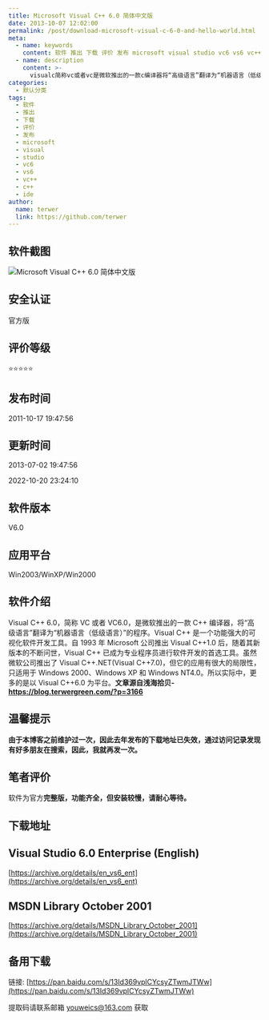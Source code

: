 ```yaml
---
title: Microsoft Visual C++ 6.0 简体中文版
date: 2013-10-07 12:02:00
permalink: /post/download-microsoft-visual-c-6-0-and-hello-world.html
meta:
  - name: keywords
    content: 软件 推出 下载 评价 发布 microsoft visual studio vc6 vs6 vc++ c++ ide
  - name: description
    content: >-
      visualc简称vc或者vc是微软推出的一款c编译器将“高级语言”翻译为“机器语言（低级语言）”的程序。visualc是一个功能强大的可视化软件开发工具。自年microsoft公司推出visualc后随着其新版本的不断问世visualc已成为专业程序员进行软件开发的首选工具。虽然微软公司推出了visualcnet(visualc)但它的应用有很大的局限性只适用于windowsw
categories:
  - 默认分类
tags:
  - 软件
  - 推出
  - 下载
  - 评价
  - 发布
  - microsoft
  - visual
  - studio
  - vc6
  - vs6
  - vc++
  - c++
  - ide
author:
  name: terwer
  link: https://github.com/terwer
---
```



## 软件截图

![Microsoft Visual C++ 6.0 简体中文版](https://img1.terwer.space/api/public/20221021004229.png)​

## **安全认证**

官方版

## 评价等级

⭐️⭐️⭐️⭐️⭐️

## 发布时间

2011-10-17 19:47:56

## 更新时间

2013-07-02 19:47:56

2022-10-20 23:24:10

## 软件版本

V6.0

## 应用平台

Win2003/WinXP/Win2000

## 软件介绍

Visual C++ 6.0，简称 VC 或者 VC6.0，是微软推出的一款 C++ 编译器，将“高级语言”翻译为“机器语言（低级语言）”的程序。Visual C++ 是一个功能强大的可视化软件开发工具。自 1993 年 Microsoft 公司推出 Visual C++1.0 后，随着其新版本的不断问世，Visual C++ 已成为专业程序员进行软件开发的首选工具。虽然微软公司推出了 Visual C++.NET(Visual C++7.0)，但它的应用有很大的局限性，只适用于 Windows 2000、Windows XP 和 Windows NT4.0。所以实际中，更多的是以 Visual C++6.0 为平台。**文章源自浅海拾贝-https://blog.terwergreen.com/?p=3166**

## 温馨提示

**由于本博客之前维护过一次，因此去年发布的下载地址已失效，通过访问记录发现有好多朋友在搜索，因此，我就再发一次。**

## 笔者评价

软件为官方**完整版，功能齐全，但安装较慢，请耐心等待。**

## 下载地址

## Visual Studio 6.0 Enterprise (English)

[https://archive.org/details/en_vs6_ent](https://archive.org/details/en_vs6_ent)

## MSDN Library October 2001

[https://archive.org/details/MSDN_Library_October_2001](https://archive.org/details/MSDN_Library_October_2001)

## 备用下载

链接: [https://pan.baidu.com/s/13Id369vplCYcsyZTwmJTWw](https://pan.baidu.com/s/13Id369vplCYcsyZTwmJTWw)

提取码请联系邮箱 youweics@163.com 获取

‍
